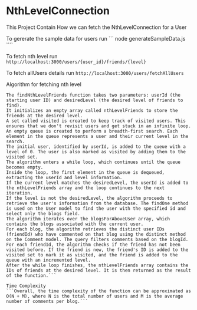 # NthLevelConnection
This Project Contain How we can fetch the NthLevelConnection for a User 

To gererate the sample data for users
   run ``` node generateSampleData.js ````
   
To fetch nth level 
   run ``` http://localhost:3000/users/{user_id}/friends/{level}```
   
To fetch allUsers details
   run ```http://localhost:3000/users/fetchAllUsers```
   
Algorithm for fetching nth level 
   ```
  The findNthLevelFriends function takes two parameters: userId (the starting user ID) and desiredLevel (the desired level of friends to find). 
  It initializes an empty array called nthLevelFriends to store the friends at the desired level.
  A set called visited is created to keep track of visited users. This ensures that we don't revisit users and get stuck in an infinite loop.
  An empty queue is created to perform a breadth-first search. Each element in the queue represents a user and their current level in the search.
  The initial user, identified by userId, is added to the queue with a level of 0. The user is also marked as visited by adding them to the visited set.
  The algorithm enters a while loop, which continues until the queue becomes empty.
  Inside the loop, the first element in the queue is dequeued, extracting the userId and level information.
  If the current level matches the desiredLevel, the userId is added to the nthLevelFriends array and the loop continues to the next iteration.
  If the level is not the desiredLevel, the algorithm proceeds to retrieve the user's information from the database. The findOne method is used on the User model to find the user with the specified id and select only the blogs field.
  The algorithm iterates over the blogsForAboveUser array, which contains the blogs associated with the current user.
  For each blog, the algorithm retrieves the distinct user IDs (friendId) who have commented on that blog using the distinct method on the Comment model. The query filters comments based on the blogId.
  For each friendId, the algorithm checks if the friend has not been visited before. If the friend is new, the friend's ID is added to the visited set to mark it as visited, and the friend is added to the queue with an incremented level.
  After the while loop finishes, the nthLevelFriends array contains the IDs of friends at the desired level. It is then returned as the result of the function.```
 
Time Complexity
```Overall, the time complexity of the function can be approximated as O(N + M), where N is the total number of users and M is the average number of comments per blog.```
  

